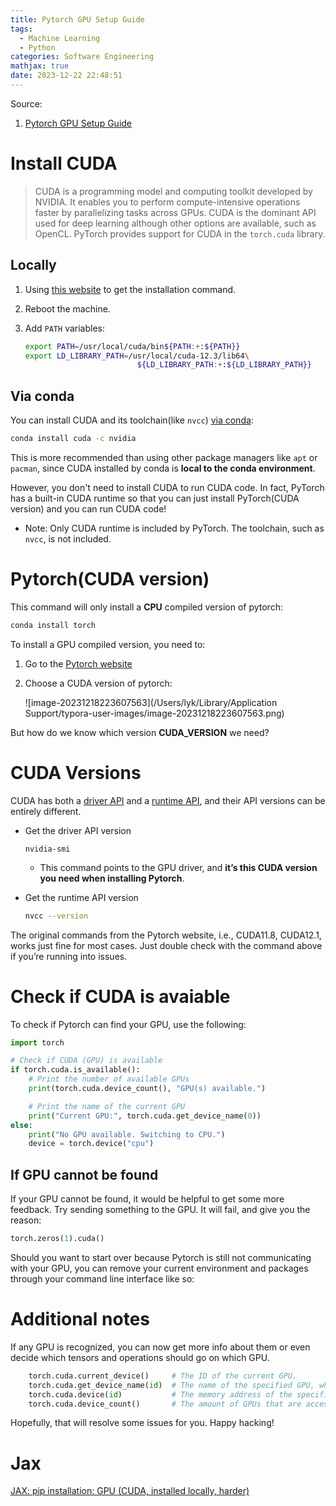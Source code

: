 ```yaml
---
title: Pytorch GPU Setup Guide
tags:
  - Machine Learning
  - Python
categories: Software Engineering
mathjax: true
date: 2023-12-22 22:48:51
---
```



Source:

1. [Pytorch GPU Setup Guide](https://mct-master.github.io/machine-learning/2023/04/25/olivegr-pytorch-gpu.html)

<!--more-->

# Install CUDA

> CUDA is a programming model and computing toolkit developed by NVIDIA.  It enables you to perform compute-intensive operations faster by  parallelizing tasks across GPUs. CUDA is the dominant API used for deep  learning although other options are available, such as OpenCL. PyTorch  provides support for CUDA in the `torch.cuda` library. 

## Locally

1. Using [this website](https://developer.nvidia.com/cuda-downloads) to get the installation command.

2. Reboot the machine.

3. Add `PATH` variables:

   ```sh
   export PATH=/usr/local/cuda/bin${PATH:+:${PATH}}
   export LD_LIBRARY_PATH=/usr/local/cuda-12.3/lib64\
                            ${LD_LIBRARY_PATH:+:${LD_LIBRARY_PATH}}
   ```




## Via conda

You can install CUDA and its toolchain(like `nvcc`) [via conda](https://docs.nvidia.com/cuda/cuda-installation-guide-microsoft-windows/index.html?highlight=conda#conda-overview):

```sh
conda install cuda -c nvidia
```

This is more recommended than using other package managers like `apt` or `pacman`, since CUDA installed by conda is **local to the conda environment**.



However, you don't need to install CUDA to run CUDA code. In fact, PyTorch has a built-in CUDA runtime so that you can just install PyTorch(CUDA version) and you can run CUDA code!

* Note: Only CUDA runtime is included by PyTorch. The toolchain, such as `nvcc`, is not included.

# Pytorch(CUDA version)

This command will only install a **CPU** compiled version of pytorch:

```sh
conda install torch
```



To install a GPU compiled version, you need to:

1. Go to the [Pytorch website](https://pytorch.org/get-started/locally/)

2. Choose a CUDA version of pytorch:

   ![image-20231218223607563](/Users/lyk/Library/Application Support/typora-user-images/image-20231218223607563.png)



But how do we know which version **CUDA_VERSION** we need?

# CUDA Versions

CUDA has both a <u>driver API</u> and a <u>runtime API</u>, and their API versions can be entirely different. 



* Get the driver API version

  ```shell
  nvidia-smi
  ```

  * This command points to the GPU  driver, and **it’s this CUDA version you need when installing Pytorch**.

* Get the runtime API version

  ```sh
  nvcc --version
  ```

The original commands from the Pytorch website, i.e., CUDA11.8, CUDA12.1, works just fine for most cases. Just double check with the command above if you’re  running into issues.

# Check if CUDA is avaiable

To check if Pytorch can find your GPU, use the following:

```python
import torch

# Check if CUDA (GPU) is available
if torch.cuda.is_available():
    # Print the number of available GPUs
    print(torch.cuda.device_count(), "GPU(s) available.")

    # Print the name of the current GPU
    print("Current GPU:", torch.cuda.get_device_name(0))
else:
    print("No GPU available. Switching to CPU.")
    device = torch.device("cpu")
```

## If GPU cannot be found

If your GPU cannot be found, it would be helpful to get some more feedback. Try  sending something to the GPU. It will fail, and give you the reason:

```python
torch.zeros(1).cuda()
```

Should you want to start over because Pytorch is still not  communicating with your GPU, you can remove your current environment and packages through your command line interface like so:

# Additional notes

If any GPU is recognized, you can now get more info about them or  even decide which tensors and operations should go on which GPU.

```python
    torch.cuda.current_device()     # The ID of the current GPU.
    torch.cuda.get_device_name(id)  # The name of the specified GPU, where id is an integer.
    torch.cuda.device(id)           # The memory address of the specified GPU, where id is an integer.
    torch.cuda.device_count()       # The amount of GPUs that are accessible.
```

Hopefully, that will resolve some issues for you. Happy hacking!

# Jax



[JAX: pip installation: GPU (CUDA, installed locally, harder)](https://jax.readthedocs.io/en/latest/installation.html)
